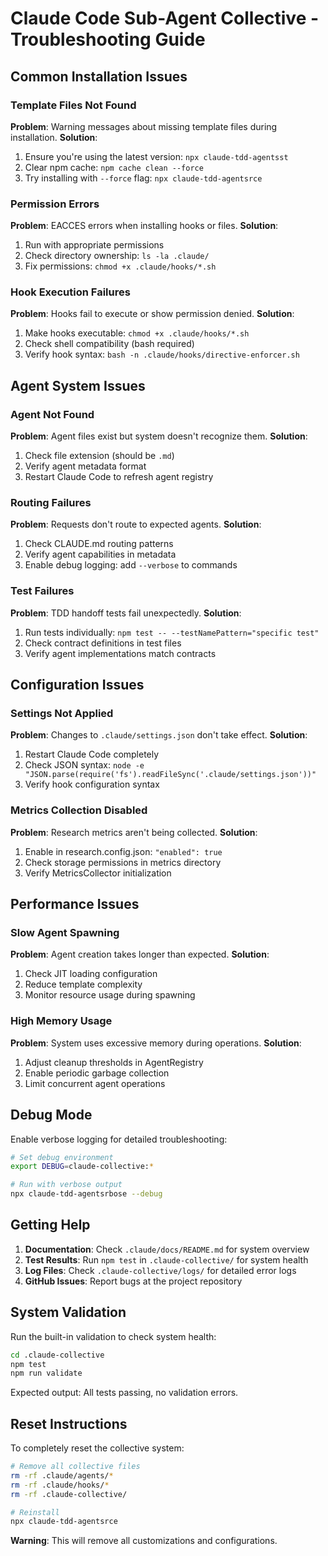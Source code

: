 # Claude Code Sub-Agent Collective - Troubleshooting Guide

## Common Installation Issues

### Template Files Not Found
**Problem**: Warning messages about missing template files during installation.
**Solution**: 
1. Ensure you're using the latest version: `npx claude-tdd-agentsst`
2. Clear npm cache: `npm cache clean --force`
3. Try installing with `--force` flag: `npx claude-tdd-agentsrce`

### Permission Errors
**Problem**: EACCES errors when installing hooks or files.
**Solution**:
1. Run with appropriate permissions
2. Check directory ownership: `ls -la .claude/`
3. Fix permissions: `chmod +x .claude/hooks/*.sh`

### Hook Execution Failures
**Problem**: Hooks fail to execute or show permission denied.
**Solution**:
1. Make hooks executable: `chmod +x .claude/hooks/*.sh`
2. Check shell compatibility (bash required)
3. Verify hook syntax: `bash -n .claude/hooks/directive-enforcer.sh`

## Agent System Issues

### Agent Not Found
**Problem**: Agent files exist but system doesn't recognize them.
**Solution**:
1. Check file extension (should be `.md`)
2. Verify agent metadata format
3. Restart Claude Code to refresh agent registry

### Routing Failures
**Problem**: Requests don't route to expected agents.
**Solution**:
1. Check CLAUDE.md routing patterns
2. Verify agent capabilities in metadata
3. Enable debug logging: add `--verbose` to commands

### Test Failures
**Problem**: TDD handoff tests fail unexpectedly.
**Solution**:
1. Run tests individually: `npm test -- --testNamePattern="specific test"`
2. Check contract definitions in test files
3. Verify agent implementations match contracts

## Configuration Issues

### Settings Not Applied
**Problem**: Changes to `.claude/settings.json` don't take effect.
**Solution**:
1. Restart Claude Code completely
2. Check JSON syntax: `node -e "JSON.parse(require('fs').readFileSync('.claude/settings.json'))"`
3. Verify hook configuration syntax

### Metrics Collection Disabled
**Problem**: Research metrics aren't being collected.
**Solution**:
1. Enable in research.config.json: `"enabled": true`
2. Check storage permissions in metrics directory
3. Verify MetricsCollector initialization

## Performance Issues

### Slow Agent Spawning
**Problem**: Agent creation takes longer than expected.
**Solution**:
1. Check JIT loading configuration
2. Reduce template complexity
3. Monitor resource usage during spawning

### High Memory Usage
**Problem**: System uses excessive memory during operations.
**Solution**:
1. Adjust cleanup thresholds in AgentRegistry
2. Enable periodic garbage collection
3. Limit concurrent agent operations

## Debug Mode

Enable verbose logging for detailed troubleshooting:

```bash
# Set debug environment
export DEBUG=claude-collective:*

# Run with verbose output
npx claude-tdd-agentsrbose --debug
```

## Getting Help

1. **Documentation**: Check `.claude/docs/README.md` for system overview
2. **Test Results**: Run `npm test` in `.claude-collective/` for system health
3. **Log Files**: Check `.claude-collective/logs/` for detailed error logs
4. **GitHub Issues**: Report bugs at the project repository

## System Validation

Run the built-in validation to check system health:

```bash
cd .claude-collective
npm test
npm run validate
```

Expected output: All tests passing, no validation errors.

## Reset Instructions

To completely reset the collective system:

```bash
# Remove all collective files
rm -rf .claude/agents/*
rm -rf .claude/hooks/*
rm -rf .claude-collective/

# Reinstall
npx claude-tdd-agentsrce
```

**Warning**: This will remove all customizations and configurations.
